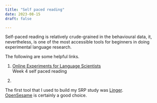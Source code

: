 ```yaml
---
title: "Self paced reading"
date: 2023-08-15
draft: false

---
```



Self-paced reading is relatively crude-grained in the behavioural data, it, nevertheless, is one of the most accessible tools for beginners in doing experimental language research.

The following are some helpful links.

1. [Online Experiments for Language Scientists](https://kennysmithed.github.io/oels2022/)   
   Week 4 self paced reading  
      
2. 



The first tool that I used to build my SRP study was [Linger](https://web.archive.org/web/20191220181934/http://tedlab.mit.edu/~dr/Linger/ "Linger site").  
[OpenSesame](https://osdoc.cogsci.nl/4.0/) is certainly a good choice.  

